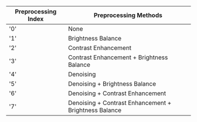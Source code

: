 | Preprocessing Index | Preprocessing Methods |
| --- | --- |
| '0' | None |
| '1' | Brightness Balance |
| '2' | Contrast Enhancement |
| '3' | Contrast Enhancement + Brightness Balance |
| '4' | Denoising |
| '5' | Denoising + Brightness Balance |
| '6' | Denoising + Contrast Enhancement |
| '7' | Denoising + Contrast Enhancement + Brightness Balance |
